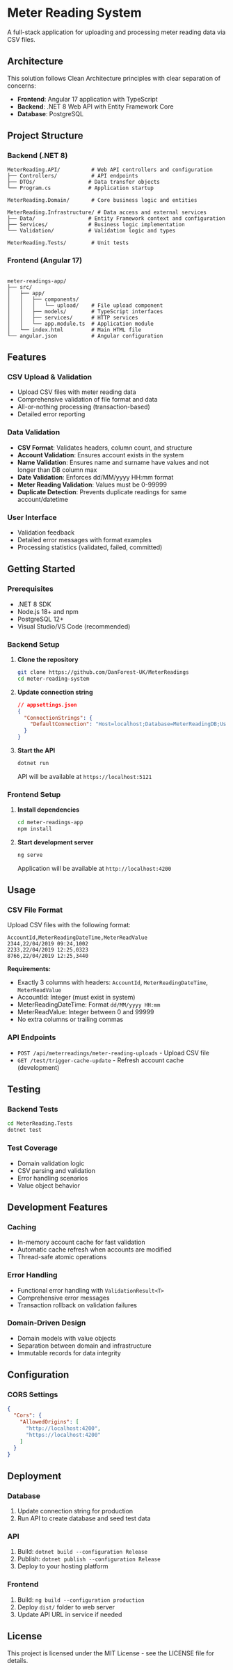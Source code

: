 ﻿# Meter Reading System

A full-stack application for uploading and processing meter reading data via CSV files.

## Architecture

This solution follows Clean Architecture principles with clear separation of concerns:

- **Frontend**: Angular 17 application with TypeScript
- **Backend**: .NET 8 Web API with Entity Framework Core
- **Database**: PostgreSQL

## Project Structure

### Backend (.NET 8)

```
MeterReading.API/          # Web API controllers and configuration
├── Controllers/           # API endpoints
├── DTOs/                 # Data transfer objects
└── Program.cs            # Application startup

MeterReading.Domain/       # Core business logic and entities

MeterReading.Infrastructure/ # Data access and external services
├── Data/                 # Entity Framework context and configuration
├── Services/             # Business logic implementation
└── Validation/           # Validation logic and types

MeterReading.Tests/        # Unit tests

```
### Frontend (Angular 17)

```

meter-readings-app/
├── src/
│   ├── app/
│   │   ├── components/
│   │   │   └── upload/    # File upload component
│   │   ├── models/        # TypeScript interfaces
│   │   ├── services/      # HTTP services
│   │   └── app.module.ts  # Application module
│   └── index.html         # Main HTML file
└── angular.json           # Angular configuration
```

## Features

### CSV Upload & Validation
- Upload CSV files with meter reading data
- Comprehensive validation of file format and data
- All-or-nothing processing (transaction-based)
- Detailed error reporting

### Data Validation
- **CSV Format**: Validates headers, column count, and structure
- **Account Validation**: Ensures account exists in the system
- **Name Validation**: Ensures name and surname have values and not longer than DB column max
- **Date Validation**: Enforces dd/MM/yyyy HH:mm format
- **Meter Reading Validation**: Values must be 0-99999
- **Duplicate Detection**: Prevents duplicate readings for same account/datetime

### User Interface
- Validation feedback
- Detailed error messages with format examples
- Processing statistics (validated, failed, committed)


## Getting Started

### Prerequisites
- .NET 8 SDK
- Node.js 18+ and npm
- PostgreSQL 12+
- Visual Studio/VS Code (recommended)

### Backend Setup

1. **Clone the repository**
   ```bash
   git clone https://github.com/DanForest-UK/MeterReadings
   cd meter-reading-system
   ```

2. **Update connection string**
   ```json
   // appsettings.json
   {
     "ConnectionStrings": {
       "DefaultConnection": "Host=localhost;Database=MeterReadingDB;Username=postgres;Password=your_password;Port=5432"
     }
   }
   ```

3. **Start the API**
   ```bash
   dotnet run
   ```
   API will be available at `https://localhost:5121`

### Frontend Setup

1. **Install dependencies**
   ```bash
   cd meter-readings-app
   npm install
   ```

2. **Start development server**
   ```bash
   ng serve
   ```
   Application will be available at `http://localhost:4200`

## Usage

### CSV File Format

Upload CSV files with the following format:

```csv
AccountId,MeterReadingDateTime,MeterReadValue
2344,22/04/2019 09:24,1002
2233,22/04/2019 12:25,0323
8766,22/04/2019 12:25,3440
```

**Requirements:**
- Exactly 3 columns with headers: `AccountId`, `MeterReadingDateTime`, `MeterReadValue`
- AccountId: Integer (must exist in system)
- MeterReadingDateTime: Format `dd/MM/yyyy HH:mm`
- MeterReadValue: Integer between 0 and 99999
- No extra columns or trailing commas

### API Endpoints

- `POST /api/meterreadings/meter-reading-uploads` - Upload CSV file
- `GET /test/trigger-cache-update` - Refresh account cache (development)

## Testing

### Backend Tests
```bash
cd MeterReading.Tests
dotnet test
```

### Test Coverage
- Domain validation logic
- CSV parsing and validation
- Error handling scenarios
- Value object behavior

## Development Features

### Caching
- In-memory account cache for fast validation
- Automatic cache refresh when accounts are modified
- Thread-safe atomic operations

### Error Handling
- Functional error handling with `ValidationResult<T>`
- Comprehensive error messages
- Transaction rollback on validation failures

### Domain-Driven Design
- Domain models with value objects
- Separation between domain and infrastructure
- Immutable records for data integrity

## Configuration

### CORS Settings
```json
{
  "Cors": {
    "AllowedOrigins": [
      "http://localhost:4200",
      "https://localhost:4200"
    ]
  }
}
```


## Deployment

### Database
1. Update connection string for production
2. Run API to create database and seed test data

### API
1. Build: `dotnet build --configuration Release`
2. Publish: `dotnet publish --configuration Release`
3. Deploy to your hosting platform

### Frontend
1. Build: `ng build --configuration production`
2. Deploy `dist/` folder to web server
3. Update API URL in service if needed

## License

This project is licensed under the MIT License - see the LICENSE file for details.
